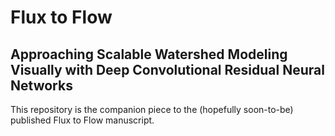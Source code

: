 # Flux to Flow 
## Approaching Scalable Watershed Modeling Visually with Deep Convolutional Residual Neural Networks

This repository is the companion piece to the (hopefully soon-to-be) published Flux to Flow manuscript.
